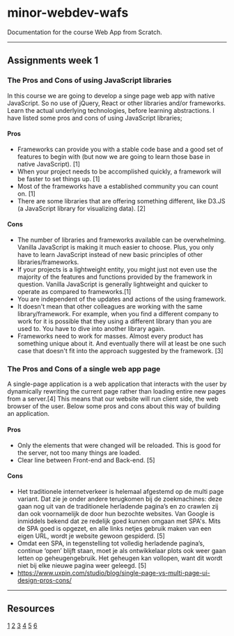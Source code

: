 # minor-webdev-wafs

Documentation for the course Web App from Scratch.

***

## Assignments week 1

### The Pros and Cons of using JavaScript libraries
In this course we are going to develop a singe page web app with native JavaScript. So no use of jQuery, React or other libraries and/or frameworks. Learn the actual underlying technologies, before learning abstractions. I have listed some pros and cons of using JavaScript libraries;

#### Pros
* Frameworks can provide you with a stable code base and a good set of features to begin with (but now we are going to learn those base in native JavaScript). [1]
* When your project needs to be accomplished quickly, a framework will be faster to set things up. [1]
* Most of the frameworks have a established community you can count on.  [1]
* There are some libraries that are offering something different, like D3.JS (a JavaScript library for visualizing data). [2]

#### Cons
* The number of libraries and frameworks available can be overwhelming. Vanilla JavaScript is making it much easier to choose. Plus, you only have to learn JavaScript instead of new basic principles of other libraries/frameworks.
* If your projects is a lightweight entity, you might just not even use the majority of the features and functions provided by the framework in question. Vanilla JavaScript is generally lightweight and quicker to operate as compared to frameworks.[1]
* You are independent of the updates and actions of the using framework.
* It doesn't mean that other colleagues are working with the same library/framework. For example, when you find a different company to work for it is possible that they using a different library than you are used to. You have to dive into another library again.
* Frameworks need to work for masses. Almost every product has something unique about it. And eventually there will at least be one such case that doesn't fit into the approach suggested by the framework. [3]



### The Pros and Cons of a single web app page
A single-page application is a web application that interacts with the user by dynamically rewriting the current page rather than loading entire new pages from a server.[4] This means that our website will run client side, the web browser of the user. Below some pros and cons about this way of building an application.

#### Pros
* Only the elements that were changed will be reloaded. This is good for the server, not too many things are loaded.
* Clear line between Front-end and Back-end. [5]

#### Cons
* Het traditionele internetverkeer is helemaal afgestemd op de multi page variant. Dat zie je onder andere terugkomen bij de zoekmachines: deze gaan nog uit van de traditionele herladende pagina’s en zo crawlen zij dan ook voornamelijk de door hun bezochte websites. Van Google is inmiddels bekend dat ze redelijk goed kunnen omgaan met SPA's. Mits de SPA goed is opgezet, en alle links netjes gebruik maken van een eigen URL, wordt je website gewoon gespiderd. [5]
* Omdat een SPA, in tegenstelling tot volledig herladende pagina’s, continue ‘open’ blijft staan, moet je als ontwikkelaar plots ook weer gaan letten op geheugengebruik. Het geheugen kan vollopen, want dit wordt niet bij elke nieuwe pagina weer geleegd. [5]
* https://www.uxpin.com/studio/blog/single-page-vs-multi-page-ui-design-pros-cons/

***

## Resources
[1](https://www.noupe.com/development/javascript-frameworks-94897.html)
[2](https://learntocodewith.me/posts/javascript-libraries-frameworks/)
[3](https://www.quora.com/What-are-the-pros-and-cons-of-JavaScript-frameworks)
[4](https://en.wikipedia.org/wiki/Single-page_application)
[5](https://www.oberon.nl/whitepapers/single-page-applications)
[6](https://www.uxpin.com/studio/blog/single-page-vs-multi-page-ui-design-pros-cons/)
